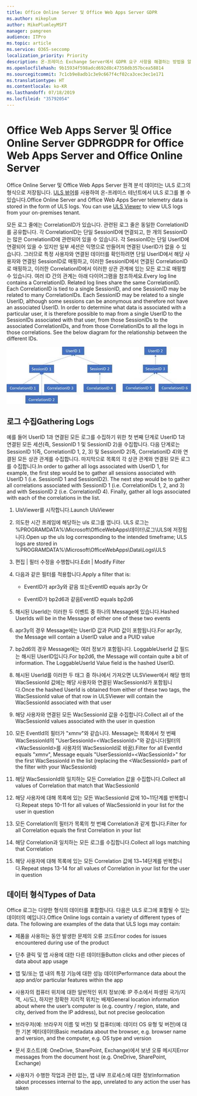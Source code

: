```yaml
---
title: Office Online Server 및 Office Web Apps Server GDPR
ms.author: mikeplum
author: MikePlumleyMSFT
manager: pamgreen
audience: ITPro
ms.topic: article
ms.service: O365-seccomp
localization_priority: Priority
description: 온-프레미스 Exchange Server에서 GDPR 요구 사항을 해결하는 방법을 알아보세요.
ms.openlocfilehash: 9b15934f598adcd692d8c47358db357bcea58814
ms.sourcegitcommit: 7c1cb9e8adb1c3e9c667f4cf02ca3cec3ec1e171
ms.translationtype: HT
ms.contentlocale: ko-KR
ms.lasthandoff: 07/18/2019
ms.locfileid: "35792054"
---
```

# <a name="gdpr-for-office-web-apps-server-and-office-online-server"></a><span data-ttu-id="e3612-103">Office Web Apps Server 및 Office Online Server GDPR</span><span class="sxs-lookup"><span data-stu-id="e3612-103">GDPR for Office Web Apps Server and Office Online Server</span></span>

<span data-ttu-id="e3612-p101">Office Online Server 및 Office Web Apps Server 원격 분석 데이터는 ULS 로그의 형식으로 저장됩니다. [ULS 뷰어](https://www.microsoft.com/en-us/download/details.aspx?id=44020)를 사용하여 온-프레미스 테넌트에서 ULS 로그를 볼 수 있습니다.</span><span class="sxs-lookup"><span data-stu-id="e3612-p101">Office Online Server and Office Web Apps Server telemetry data is stored in the form of ULS logs. You can use [ULS Viewer](https://www.microsoft.com/en-us/download/details.aspx?id=44020) to view ULS logs from your on-premises tenant.</span></span>

<span data-ttu-id="e3612-p102">모든 로그 줄에는 CorrelationID가 있습니다. 관련된 로그 줄은 동일한 CorrelationID를 공유합니다. 각 CorrelationID는 단일 SessionID에 연결되고, 한 개의 SessionID는 많은 CorrelationID에 관련되어 있을 수 있습니다. 각 SessionID는 단일 UserID에 연결되어 있을 수 있지만 일부 세션은 익명으로 만들어져 연결된 UserID가 없을 수 있습니다. 그러므로 특정 사용자와 연결된 데이터를 확인하려면 단일 UserID에서 해당 사용자와 연결된 SessionID로 매핑하고, 이러한 SessionID에서 연결된 CorrelationID로 매핑하고, 이러한 CorrelationID에서 이러한 상관 관계에 있는 모든 로그로 매핑할 수 있습니다. 여러 ID 간의 관계는 아래 다이어그램을 참조하세요.</span><span class="sxs-lookup"><span data-stu-id="e3612-p102">Every log line contains a CorrelationID. Related log lines share the same CorrelationID. Each CorrelationID is tied to a single SessionID, and one SessionID may be related to many CorrelationIDs. Each SessionID may be related to a single UserID, although some sessions can be anonymous and therefore not have an associated UserID. In order to determine what data is associated with a particular user, it is therefore possible to map from a single UserID to the SessionIDs associated with that user, from those SessionIDs to the associated CorrelationIDs, and from those CorrelationIDs to all the logs in those correlations. See the below diagram for the relationship between the different IDs.</span></span>

![](media/gdpr-for-office-online-server-image1.jpg)

## <a name="gathering-logs"></a><span data-ttu-id="e3612-112">로그 수집</span><span class="sxs-lookup"><span data-stu-id="e3612-112">Gathering Logs</span></span>

<span data-ttu-id="e3612-p103">예를 들어 UserID 1과 연결된 모든 로그를 수집하기 위한 첫 번째 단계로 UserID 1과 연결된 모든 세션(즉, SessionID 1 및 SessionID 2)을 수집합니다. 다음 단계로는 SessionID 1(즉, CorrelationID 1, 2, 3) 및 SessionID 2(즉, CorrelationID 4)와 연결된 모든 상관 관계를 수집합니다. 마지막으로 목록의 각 상관 관계와 연결된 모든 로그를 수집합니다.</span><span class="sxs-lookup"><span data-stu-id="e3612-p103">In order to gather all logs associated with UserID 1, for example, the first step would be to gather all sessions associated with UserID 1 (i.e. SessionID 1 and SessionID2). The next step would be to gather all correlations associated with SessionID 1 (i.e. CorrelationIDs 1, 2, and 3) and with SessionID 2 (i.e. CorrelationID 4). Finally, gather all logs associated with each of the correlations in the list.</span></span>

1.  <span data-ttu-id="e3612-116">UlsViewer를 시작합니다.</span><span class="sxs-lookup"><span data-stu-id="e3612-116">Launch UlsViewer</span></span>

2.  <span data-ttu-id="e3612-117">의도한 시간 프레임에 해당하는 uls 로그를 엽니다. ULS 로그는 %PROGRAMDATA%\\Microsoft\\OfficeWebApps\\데이터\\로그\\ULS에 저장됩니다.</span><span class="sxs-lookup"><span data-stu-id="e3612-117">Open up the uls log corresponding to the intended timeframe; ULS logs are stored in %PROGRAMDATA%\\Microsoft\\OfficeWebApps\\Data\\Logs\\ULS</span></span>

3.  <span data-ttu-id="e3612-118">편집 | 필터 수정을 수행합니다.</span><span class="sxs-lookup"><span data-stu-id="e3612-118">Edit | Modify Filter</span></span>

4.  <span data-ttu-id="e3612-119">다음과 같은 필터를 적용합니다.</span><span class="sxs-lookup"><span data-stu-id="e3612-119">Apply a filter that is:</span></span>

    -   <span data-ttu-id="e3612-120">EventID가 apr3y와 같음 또는</span><span class="sxs-lookup"><span data-stu-id="e3612-120">EventID equals apr3y Or</span></span>

    -   <span data-ttu-id="e3612-121">EventID가 bp2d6과 같음</span><span class="sxs-lookup"><span data-stu-id="e3612-121">EventID equals bp2d6</span></span>

5.  <span data-ttu-id="e3612-122">해시된 UserId는 이러한 두 이벤트 중 하나의 Message에 있습니다.</span><span class="sxs-lookup"><span data-stu-id="e3612-122">Hashed UserIds will be in the Message of either one of these two events</span></span>

6.  <span data-ttu-id="e3612-123">apr3y의 경우 Message에는 UserID 값과 PUID 값이 포함됩니다.</span><span class="sxs-lookup"><span data-stu-id="e3612-123">For apr3y, the Message will contain a UserID value and a PUID value</span></span>

7.  <span data-ttu-id="e3612-p104">bp2d6의 경우 Message에는 여러 정보가 포함됩니다. LoggableUserId 값 필드는 해시된 UserID입니다.</span><span class="sxs-lookup"><span data-stu-id="e3612-p104">For bp2d6, the Message will contain quite a bit of information. The LoggableUserId Value field is the hashed UserID.</span></span>

8.  <span data-ttu-id="e3612-126">해시된 UserId를 이러한 두 태그 중 하나에서 가져오면 ULSViewer에서 해당 행의 WacSessionId 값에는 해당 사용자와 연결된 WacSessionId가 포함됩니다.</span><span class="sxs-lookup"><span data-stu-id="e3612-126">Once the hashed UserId is obtained from either of these two tags, the WacSessionId value of that row in ULSViewer will contain the WacSessionId associated with that user</span></span>

9.  <span data-ttu-id="e3612-127">해당 사용자와 연결된 모든 WacSessionId 값을 수집합니다.</span><span class="sxs-lookup"><span data-stu-id="e3612-127">Collect all of the WacSessionId values associated with the user in question</span></span>

10. <span data-ttu-id="e3612-128">모든 EventId의 필터가 "xmnv"와 같습니다. Message는 목록에서 첫 번째 WacSessionId의 "UserSessionId=\<WacSessionId\>"와 같습니다(필터의 \<WacSessionId\>를 사용자의 WacSessionId로 바꿈).</span><span class="sxs-lookup"><span data-stu-id="e3612-128">Filter for all EventId equals "xmnv", Message equals "UserSessionId=\<WacSessionId\>" for the first WacSessionId in the list (replacing the \<WacSessionId\> part of the filter with your WacSessionId)</span></span>

11. <span data-ttu-id="e3612-129">해당 WacSessionId와 일치하는 모든 Correlation 값을 수집합니다.</span><span class="sxs-lookup"><span data-stu-id="e3612-129">Collect all values of Correlation that match that WacSessionId</span></span>

12. <span data-ttu-id="e3612-130">해당 사용자에 대해 목록에 있는 모든 WacSessionId 값에 10~11단계를 반복합니다.</span><span class="sxs-lookup"><span data-stu-id="e3612-130">Repeat steps 10-11 for all values of WacSessionId in your list for the user in question</span></span>

13. <span data-ttu-id="e3612-131">모든 Correlation의 필터가 목록의 첫 번째 Correlation과 같게 합니다.</span><span class="sxs-lookup"><span data-stu-id="e3612-131">Filter for all Correlation equals the first Correlation in your list</span></span>

14. <span data-ttu-id="e3612-132">해당 Correlation과 일치하는 모든 로그를 수집합니다.</span><span class="sxs-lookup"><span data-stu-id="e3612-132">Collect all logs matching that Correlation</span></span>

15. <span data-ttu-id="e3612-133">해당 사용자에 대해 목록에 있는 모든 Correlation 값에 13~14단계를 반복합니다.</span><span class="sxs-lookup"><span data-stu-id="e3612-133">Repeat steps 13-14 for all values of Correlation in your list for the user in question</span></span>

## <a name="types-of-data"></a><span data-ttu-id="e3612-134">데이터 형식</span><span class="sxs-lookup"><span data-stu-id="e3612-134">Types of Data</span></span>

<span data-ttu-id="e3612-p105">Office 로그는 다양한 형식의 데이터를 포함합니다. 다음은 ULS 로그에 포함될 수 있는 데이터의 예입니다.</span><span class="sxs-lookup"><span data-stu-id="e3612-p105">Office Online logs contain a variety of different types of data. The following are examples of the data that ULS logs may contain:</span></span>

-   <span data-ttu-id="e3612-137">제품을 사용하는 동안 발생한 문제의 오류 코드</span><span class="sxs-lookup"><span data-stu-id="e3612-137">Error codes for issues encountered during use of the product</span></span>

-   <span data-ttu-id="e3612-138">단추 클릭 및 앱 사용에 대한 다른 데이터들</span><span class="sxs-lookup"><span data-stu-id="e3612-138">Button clicks and other pieces of data about app usage</span></span>

-   <span data-ttu-id="e3612-139">앱 및/또는 앱 내의 특정 기능에 대한 성능 데이터</span><span class="sxs-lookup"><span data-stu-id="e3612-139">Performance data about the app and/or particular features within the app</span></span>

-   <span data-ttu-id="e3612-140">사용자의 컴퓨터 위치에 대한 일반적인 위치 정보(예: IP 주소에서 파생된 국가/지역, 시/도), 하지만 정확한 지리적 위치는 배제</span><span class="sxs-lookup"><span data-stu-id="e3612-140">General location information about where the user’s computer is (e.g. country / region, state, and city, derived from the IP address), but not precise geolocation</span></span>

-   <span data-ttu-id="e3612-141">브라우저(예: 브라우저 이름 및 버전) 및 컴퓨터(예: 데이터 OS 유형 및 버전)에 대한 기본 메타데이터</span><span class="sxs-lookup"><span data-stu-id="e3612-141">Basic metadata about the browser, e.g. browser name and version, and the computer, e.g. OS type and version</span></span>

-   <span data-ttu-id="e3612-142">문서 호스트(예: OneDrive, SharePoint, Exchange)에서 보낸 오류 메시지</span><span class="sxs-lookup"><span data-stu-id="e3612-142">Error messages from the document host (e.g. OneDrive, SharePoint, Exchange)</span></span>

-   <span data-ttu-id="e3612-143">사용자가 수행한 작업과 관련 없는, 앱 내부 프로세스에 대한 정보</span><span class="sxs-lookup"><span data-stu-id="e3612-143">Information about processes internal to the app, unrelated to any action the user has taken</span></span>

